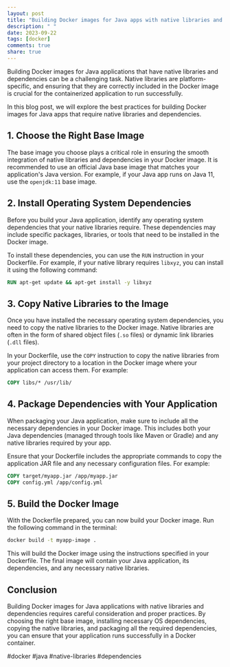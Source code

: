 ```yaml
---
layout: post
title: "Building Docker images for Java apps with native libraries and dependencies"
description: " "
date: 2023-09-22
tags: [docker]
comments: true
share: true
---
```


Building Docker images for Java applications that have native libraries and dependencies can be a challenging task. Native libraries are platform-specific, and ensuring that they are correctly included in the Docker image is crucial for the containerized application to run successfully.

In this blog post, we will explore the best practices for building Docker images for Java apps that require native libraries and dependencies.

## 1. Choose the Right Base Image

The base image you choose plays a critical role in ensuring the smooth integration of native libraries and dependencies in your Docker image. It is recommended to use an official Java base image that matches your application's Java version. For example, if your Java app runs on Java 11, use the `openjdk:11` base image.

## 2. Install Operating System Dependencies

Before you build your Java application, identify any operating system dependencies that your native libraries require. These dependencies may include specific packages, libraries, or tools that need to be installed in the Docker image.

To install these dependencies, you can use the `RUN` instruction in your Dockerfile. For example, if your native library requires `libxyz`, you can install it using the following command:
```Dockerfile
RUN apt-get update && apt-get install -y libxyz
```

## 3. Copy Native Libraries to the Image

Once you have installed the necessary operating system dependencies, you need to copy the native libraries to the Docker image. Native libraries are often in the form of shared object files (`.so` files) or dynamic link libraries (`.dll` files).

In your Dockerfile, use the `COPY` instruction to copy the native libraries from your project directory to a location in the Docker image where your application can access them. For example:
```Dockerfile
COPY libs/* /usr/lib/
```

## 4. Package Dependencies with Your Application

When packaging your Java application, make sure to include all the necessary dependencies in your Docker image. This includes both your Java dependencies (managed through tools like Maven or Gradle) and any native libraries required by your app.

Ensure that your Dockerfile includes the appropriate commands to copy the application JAR file and any necessary configuration files. For example:
```Dockerfile
COPY target/myapp.jar /app/myapp.jar
COPY config.yml /app/config.yml
```

## 5. Build the Docker Image

With the Dockerfile prepared, you can now build your Docker image. Run the following command in the terminal:
```bash
docker build -t myapp-image .
```

This will build the Docker image using the instructions specified in your Dockerfile. The final image will contain your Java application, its dependencies, and any necessary native libraries.

## Conclusion

Building Docker images for Java applications with native libraries and dependencies requires careful consideration and proper practices. By choosing the right base image, installing necessary OS dependencies, copying the native libraries, and packaging all the required dependencies, you can ensure that your application runs successfully in a Docker container.

#docker #java #native-libraries #dependencies